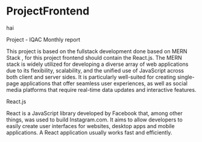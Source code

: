 # ProjectFrontend

hai

Project - IQAC Monthly report

This project is based on the fullstack development done based on MERN Stack , for this project frontend should contain the React.js.
The MERN stack is widely utilized for developing a diverse array of web applications due to its flexibility, scalability,
and the unified use of JavaScript across  both client and server sides. It is particularly well-suited for creating single-page 
applications that offer seamless user experiences, as well as social media platforms that require real-time data updates and interactive features.

React.js


   React is a JavaScript library developed by Facebook that, among other things, was used to build Instagram.com. It aims to allow developers 
   to easily create user interfaces for websites, desktop apps and mobile applications. A React application usually works fast and efficiently.
